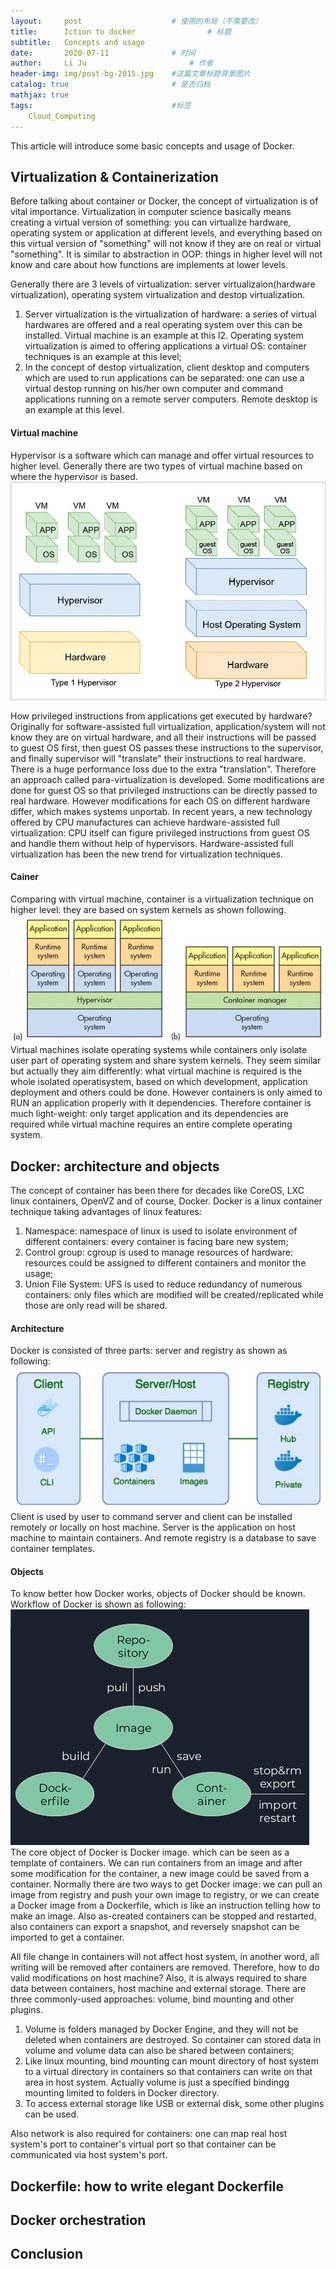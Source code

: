 ```yaml
---
layout:     post   				    # 使用的布局（不需要改）
title:      Iction to docker 				# 标题 
subtitle:   Concepts and usage
date:       2020-07-11 				# 时间
author:     Li Ju 						# 作者
header-img: img/post-bg-2015.jpg 	#这篇文章标题背景图片
catalog: true 						# 是否归档
mathjax: true
tags:								#标签
    Cloud_Computing
---
```

This article will introduce some basic concepts and usage of Docker. 

## Virtualization & Containerization
Before talking about container or Docker, the concept of virtualization is of vital importance. Virtualization in 
computer science basically means creating a virtual version of something: you can virtualize hardware, operating system
or application at different levels, and everything based on this virtual version of "something" will not
know if they are on real or virtual "something". It is similar to abstraction in OOP: things in higher level will
not know and care about how functions are implements at lower levels. 

Generally there are 3 levels of virtualization: server virtualizaion(hardware virtualization), operating system 
virtualization and destop virtualization. 
1. Server virtualization is the virtualization of hardware: a series of virtual hardwares are offered and a real 
operating system over this can be installed. Virtual machine is an example at this l2. Operating system virtualization is aimed to offering applications a virtual OS: container techniques is an example
at this level; 
3. In the concept of destop virtualization, client desktop and computers which are used to run applications can be 
separated: one can use a virtual destop running on his/her own computer and command applications running on a remote
server computers. Remote desktop is an example at this level. 

#### Virtual machine
Hypervisor is a software which can manage and offer virtual resources to higher level. 
Generally there are two types of virtual machine based on where the hypervisor is based. 
![avatar](/img/20-07-11/VMs.png)

How privileged instructions from applications get executed by hardware? Originally for software-assisted full 
virtualization, application/system will not know they are on virtual hardware, and all their 
instructions will be passed to guest OS first, then guest OS passes these instructions to the supervisor, 
and finally supervisor will "translate" their instructions to real hardware. There is a huge performance loss
due to the extra "translation". Therefore an approach called para-virtualization is developed. Some modifications are
done for guest OS so that privileged instructions can be directly passed to real hardware. However modifications for
each OS on different hardware differ, which makes systems unportab. In recent years, a new technology offered by 
CPU manufactures can achieve hardware-assisted full virtualization: CPU itself can figure privileged instructions 
from guest OS and handle them without help of hypervisors. Hardware-assisted full virtualization has been the new 
trend for virtualization techniques. 

#### Cainer
Comparing with virtual machine, container is a virtualization technique on higher level: they are based on system 
kernels as shown following. 
![avatar](/img/20-07-11/vm_ctn.png)
Virtual machines isolate operating systems while containers only isolate user part of operating system and share 
system kernels. They seem similar but actually they aim differently: what virtual machine is required is the whole
isolated operatisystem, based on which development, application deployment and others could be done. However
containers is only aimed to RUN an application properly with it dependencies. Therefore container is much light-weight: 
only target application and its dependencies are required while virtual machine requires an entire complete operating
system. 

## Docker: architecture and objects
The concept of container has been there for decades like CoreOS, LXC linux containers, OpenVZ and of course, Docker. 
Docker is a linux container technique taking advantages of linux features: 
1. Namespace: namespace of linux is used to isolate environment of different containers: every container is facing
bare new system; 
2. Control group: cgroup is used to manage resources of hardware: resources could be assigned to different containers
and monitor the usage; 
3. Union File System: UFS is used to reduce redundancy of numerous containers: only files which are modified will be
created/replicated while those are only read will be shared. 

#### Architecture
Docker is consisted of three parts:  server and registry as shown as following: 
![avatar](/img/20-07-11/arch.png)
Client is used by user to command server and client can be installed remotely or locally on host machine. Server is 
the application on host machine to maintain containers. And remote registry is a database to save container templates. 

#### Objects
To know better how Docker works, objects of Docker should be known. Workflow of Docker is shown as following: 
![avatar](/img/20-07-11/object.png)
The core object of Docker is Docker image. which can be seen as a template of containers. We can run containers
from an image and after some modification for the container, a new image could be saved from a container. Normally
there are two ways to get Docker image: we can pull an image from registry and push your own image to registry, or we
can create a Docker image from a Dockerfile, which is like an instruction telling how to make an image. Also as-created
containers can be stopped and restarted, also containers can export a snapshot, and reversely snapshot can be imported
to get a container. 

All file change in containers will not affect host system, in another word, all writing will be removed after containers
are removed. Therefore, how to do valid modifications on host machine? Also, it is always required to share data 
between containers, host machine and external storage. There are three commonly-used approaches: volume, bind mounting 
and other plugins. 
1. Volume is folders managed by Docker Engine, and they will not be deleted when containers are destroyed. So container
can stored data in volume and volume data can also be shared between containers; 
2. Like linux mounting, bind mounting can mount directory of host system to a virtual directory in containers so that 
containers can write on that area in host system. Actually volume is just a specified bindingg mounting limited 
to folders in Docker directory. 
3. To access external storage like USB or external disk, some other plugins can be used. 

Also network is also required for containers: one can map real host system's port to container's virtual port so that
container can be communicated via host system's port. 

## Dockerfile: how to write elegant Dockerfile


## Docker orchestration

## Conclusion

